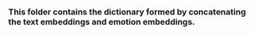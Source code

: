 ### This folder contains the dictionary formed by concatenating the text embeddings and emotion embeddings.